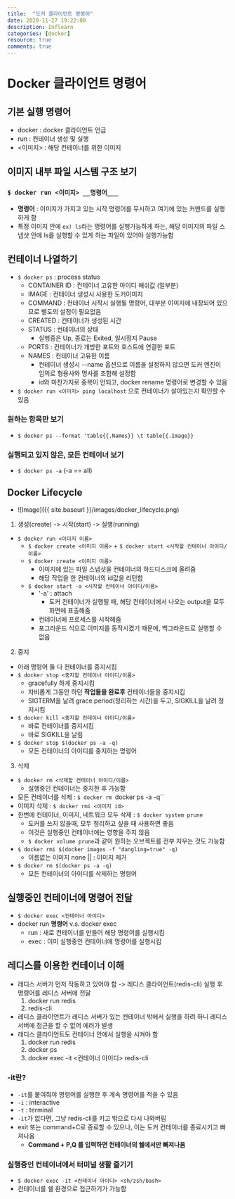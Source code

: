 ```yaml
---
title:  "도커 클라이언트 명령어"
date: 2020-11-27 19:22:00
description: Inflearn
categories: [docker]
resource: true
comments: true
---
```


# Docker 클라이언트 명령어
## 기본 실행 명령어
- docker : docker 클라이언트 언급
- run : 컨테이너 생성 및 실행
- <이미지> : 해당 컨테이너를 위한 이미지

## 이미지 내부 파일 시스템 구조 보기
### `$ docker run <이미지> __명령어___`
- __명령어__ : 이미지가 가지고 있는 시작 명령어를 무시하고 여기에 있는 커맨드를 실행하게 함
- 특정 이미지 안에 `ex) ls`라는 명령어를 실행가능하게 하는, 해당 이미지의 파일 스냅샷 안에 ls를 실행할 수 있게 하는 파일이 있어야 실행가능함

## 컨테이너 나열하기
- `$ docker ps` : process status
  - CONTAINER ID : 컨테이너 고유한 아이디 해쉬값 (일부분)
  - IMAGE : 컨테이너 생성시 사용한 도커이미지
  - COMMAND : 컨테이너 시작시 실행될 명령어, 대부분 이미지에 내장되어 있으므로 별도의 설정이 필요없음
  - CREATED : 컨테이너가 생성된 시간
  - STATUS : 컨테이너의 상태
    - 실행중은 Up, 종료는 Exited, 일시정지 Pause
  - PORTS :  컨테이너가 개방한 포트와 호스트에 연결한 포트
  - NAMES : 컨테이너 고유한 이름
    - 컨테이너 생성시 --name 옵션으로 이름을 설정하지 않으면 도커 엔진이 임의로 형용사와 명사를 조합해 설정함
    - id와 마찬가지로 중복이 안되고, docker rename 명령어로 변경할 수 있음
- `$ docker run <이미지> ping localhost` 으로 컨테이너가 살아있는지 확인할 수 있음

### 원하는 항목만 보기
- `$ docker ps --format 'table{{.Names}} \t table{{.Image}}`


### 실행되고 있지 않은, 모든 컨테이너 보기
- `$ docker ps -a` (-a == all)
  
## Docker Lifecycle
- ![Image]({{ site.baseurl }}/images/docker_lifecycle.png)<br>

1. 생성(create) -> 시작(start) -> 실행(running)
- `$ docker run <이미지 이름>`
  - `$ docker create <이미지 이름>` + `$ docker start <시작할 컨테이너 아이디/이름>`
  - `$ docker create <이미지 이름>`
    - 이미지에 있는 파일 스냅샷을 컨테이너의 하드디스크에 올려줌
    - 해당 작업을 한 컨테이너의 id값을 리턴함
  - `$ docker start -a <시작할 컨테이너 아이디/이름>`
    - '-a' : attach
      - 도커 컨테이너가 실행될 때, 해당 컨테이너에서 나오는 output을 모두 화면에 표출해줌
    - 컨테이너에 프로세스를 시작해줌
    - 포그라운드 식으로 이미지를 동작시켰기 때문에, 백그라운드로 실행할 수 없음
   
2. 중지
- 아래 명령어 둘 다 컨테이너를 중지시킴
- `$ docker stop <중지할 컨테이너 아이디/이름>`
  - gracefully 하게 중지시킴
  - 자비롭게 그동안 하던 **작업들을 완료후** 컨테이너들을 중지시킴
  - SIGTERM을 날려 grace period(정리하는 시간)을 두고, SIGKILL을 날려 정지시킴
- `$ docker kill <중지할 컨테이너 아이디/이름>`
  - 바로 컨테이너를 중지시킴
  - 바로 SIGKILL을 날림
- `$ docker stop $(docker ps -a -q)`
  - 모든 컨테이너의 아이디를 중지하는 명령어

3. 삭제
- `$ docker rm <삭제할 컨테이너 아이디/이름>`
  - 실행중인 컨테이너는 중지한 후 가능함
- 모든 컨테이너를 삭제 : `$ docker rm `docker ps -a -q``
- 이미지 삭제 : `$ docker rmi <이미지 id>`
- 한번에 컨테이너, 이미지, 네트워크 모두 삭제 : `$ docker system prune`
  - 도커를 쓰지 않을때, 모두 정리하고 싶을 때 사용하면 좋음
  - 이것은 실행중인 컨테이너에는 영향을 주지 않음
  - `$ docker volume prune`과 같이 원하는 오브젝트를 전부 지우는 것도 가능함
- `$ docker rmi $(docker images -f "dangling=true" -q)`
  - 이름없는 이미지 none || <none>:<none> 이미지 제거
- `$ docker rm $(docker ps -a -q)`
  - 모든 컨테이너의 아이디를 삭제하는 명령어

## 실행중인 컨테이너에 명령어 전달
- `$ docker exec <컨테이너 아이디>`
- docker run __명령어__ v.s. docker exec
  - run : 새로 컨테이너를 만들어 해당 명령어를 실행시킴
  - exec : 이미 실행중인 컨테이너에 명령어를 실행시킴

## 레디스를 이용한 컨테이너 이해
- 레디스 서버가 먼저 작동하고 있어야 함 -> 레디스 클라이언트(redis-cli) 실행 후 명령어를 레디스 서버에 전달
  1. docker run redis
  2. redis-cli 
- 레디스 클라이언트가 레디스 서버가 있는 컨테이너 밖에서 실행을 하려 하니 레디스 서버에 접근을 할 수 없어 에러가 발생
- 레디스 클라이언트도 컨테이너 안에서 실행을 시켜야 함
  1. docker run redis
  2. docker ps
  3. docker exec -it <컨테이너 아이디> redis-cli

### -it란?
- `-it`를 붙여줘야 명령어를 실행한 후 계속 명령어를 적을 수 있음
- `-i` : interactive
- `-t` : terminal
- `-it`가 없다면, 그냥 redis-cli를 키고 밖으로 다시 나와버림
- exit 또는 command+C로 종료할 수 있으나, 이는 도커 컨테이너를 종료시키고 빠져나옴
  - **Command + P,Q 를 입력하면 컨테이너의 쉘에서만 빠져나옴**
  
### 실행중인 컨테이너에서 터미널 생활 즐기기 
- `$ docker exec -it <컨테이너 아이디> <sh/zsh/bash>`
- 컨테이너를 쉘 환경으로 접근하기가 가능함
